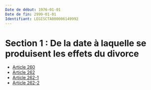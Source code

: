 ```yaml
---
Date de début: 1976-01-01
Date de fin: 2999-01-01
Identifiant: LEGISCTA000006149992
---
```


<h1>Section 1 : De la date à laquelle se produisent les effets du divorce</h1>

- [Article 260](article_260.md)
- [Article 262](article_262.md)
- [Article 262-1](article_262-1.md)
- [Article 262-2](article_262-2.md)
